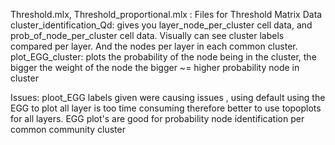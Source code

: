 Threshold.mlx, Threshold_proportional.mlx : Files for Threshold Matrix Data
cluster_identification_Qd: gives you layer_node_per_cluster cell data, and prob_of_node_per_cluster cell data. 
Visually can see cluster labels compared per layer. And the nodes per layer in each common cluster.
plot_EGG_cluster: plots the probability of the node being in the cluster, the bigger the weight of the node the bigger ~= higher probability node in cluster

Issues:
ploot_EGG labels given were causing issues , using default
using the EGG to plot all layer is too time consuming therefore better to use topoplots for all layers.
EGG plot's are good for probability node identification per common community cluster 
